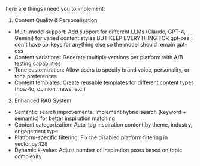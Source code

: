 here are things i need you to implement:

  1. Content Quality & Personalization

  - Multi-model support: Add support for different LLMs (Claude, GPT-4, Gemini) for varied content styles BUT KEEP EVERYTHING FOR gpt-oss, i don't have api keys for anything else so the model should remain gpt-oss
  - Content variations: Generate multiple versions per platform with A/B testing capabilities
  - Tone customization: Allow users to specify brand voice, personality, or tone preferences
  - Content templates: Create reusable templates for different content types (how-to, opinion, news, etc.)

  2. Enhanced RAG System

  - Semantic search improvements: Implement hybrid search (keyword + semantic) for better inspiration matching
  - Content categorization: Auto-tag inspiration content by theme, industry, engagement type
  - Platform-specific filtering: Fix the disabled platform filtering in vector.py:128
  - Dynamic k-value: Adjust number of inspiration posts based on topic complexity